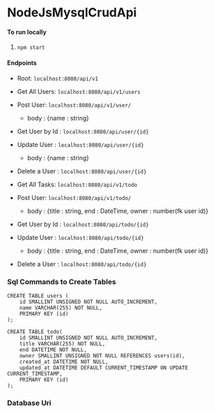 # NodeJsMysqlCrudApi
#### To run locally
1. `npm start`

#### Endpoints
- Root: `localhost:8080/api/v1`


- Get All Users: `localhost:8080/api/v1/users`
- Post User: `localhost:8080/api/v1/user/`
    * body : {name : string}
- Get User by Id : `localhost:8080/api/user/{id}`
- Update User : `localhost:8080/api/user/{id}`
    * body : {name : string}
- Delete a User : `localhost:8080/api/user/{id}`


- Get All Tasks: `localhost:8080/api/v1/todo`
- Post User: `localhost:8080/api/v1/todo/`
    * body : {title : string, end : DateTime, owner : number(fk user id)}
- Get User by Id : `localhost:8080/api/todo/{id}`
- Update User : `localhost:8080/api/todo/{id}`
    * body : {title : string, end : DateTime, owner : number(fk user id)}
- Delete a User : `localhost:8080/api/todo/{id}`


    



### Sql Commands to Create Tables

```
CREATE TABLE users (
    id SMALLINT UNSIGNED NOT NULL AUTO_INCREMENT,
    name VARCHAR(255) NOT NULL,
    PRIMARY KEY (id)
);
```

```
CREATE TABLE todo(
    id SMALLINT UNSIGNED NOT NULL AUTO_INCREMENT,
    title VARCHAR(255) NOT NULL,
    end DATETIME NOT NULL, 
    owner SMALLINT UNSIGNED NOT NULL REFERENCES users(id),
    created_at DATETIME NOT NULL,
    updated_at DATETIME DEFAULT CURRENT_TIMESTAMP ON UPDATE CURRENT_TIMESTAMP,
    PRIMARY KEY (id)
);
```

### Database Uri
<!-- mysql://ufhydelnjutmzqj6:F1MSbuqe6AqR0ylbgkaV@b27moh4kvyykhnpa1lgb-mysql.services.clever-cloud.com:3306/b27moh4kvyykhnpa1lgb -->
